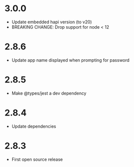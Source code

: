3.0.0
=====
* Update embedded hapi version (to v20)
* BREAKING CHANGE: Drop support for node < 12

2.8.6
=====
* Update app name displayed when prompting for password

2.8.5
=====
* Make @types/jest a dev dependency

2.8.4
=====
* Update dependencies

2.8.3
=====
* First open source release
